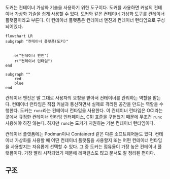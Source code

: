 도커는 컨테이너 가상화 기술을 사용하기 위한 도구이다. 도커를 사용하면 커널의 컨테이너 가상화 기술을 쉽게 사용할 수 있다. 도커와 같은 컨테이너 가상화 도구를 컨테이너 플랫폼이라고 부른다. 이 컨테이너 플랫폼은 컨테이너 엔진과 컨테이너 런타임으로 구성되어있다.

```mermaid
flowchart LR
subgraph "컨테이너 플랫폼(도커)"


	e("컨테이너 엔진")
	r("컨테이너 런타임")
end

subgraph ""
	red
	blue
end
```

컨테이너 엔진은 말 그대로 사용자의 요청을 받아서 컨테이너를 관리하는 역할을 맡는다. 컨테이너 런타임은 직접 커널과 통신하면서 실제로 격리된 공간을 만드는 역할을 수행한다. 도커는 `runc`라는 컨테이너 런타임을 사용한다. 이 컨테이너 런타임은 OCI라는 곳에서 규정한 컨테이너 런타임 인터페이스, CRI 표준을 구현했기 때문에 무조건 `runc`사용해야 하진 않는다. 하지만 `runc`는 도커가 지원하는 기본 컨테이너 런타임이다.

컨테이너 플랫폼에는 Podman이나 Containerd 같은 다른 소프트웨어들도 있다. 컨테이너 가상화를 사용할 때 어떤 컨테이너 플랫폼을 사용할지 또는 어떤 컨테이너 런타임을 사용할지는 자유롭게 선택할 수 있다. 그 중 도커는 점유율이 가장 높은 컨테이너 플랫폼이다. 가장 빨리 시작되었기 때문에 레퍼런스도 많고 문서도 잘 정리된 편이다.

## 구조
